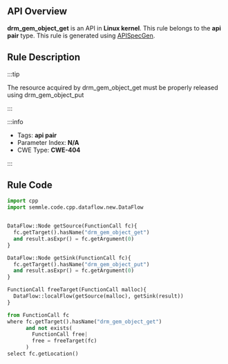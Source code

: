 ---
---


## API Overview
**drm_gem_object_get** is an API in **Linux kernel**. This rule belongs to the **api pair** type. This rule is generated using [APISpecGen](../../tools/APISpecGen).
## Rule Description

:::tip

The resource acquired by drm_gem_object_get must be properly released using drm_gem_object_put

:::

:::info

- Tags: **api pair**
- Parameter Index: **N/A**
- CWE Type: **CWE-404**

:::

## Rule Code
```python
import cpp
import semmle.code.cpp.dataflow.new.DataFlow


DataFlow::Node getSource(FunctionCall fc){
  fc.getTarget().hasName("drm_gem_object_get")
  and result.asExpr() = fc.getArgument(0)
}

DataFlow::Node getSink(FunctionCall fc){
  fc.getTarget().hasName("drm_gem_object_put")
  and result.asExpr() = fc.getArgument(0)
}

FunctionCall freeTarget(FunctionCall malloc){
  DataFlow::localFlow(getSource(malloc), getSink(result))
}

from FunctionCall fc
where fc.getTarget().hasName("drm_gem_object_get")
      and not exists(
        FunctionCall free| 
        free = freeTarget(fc)
      )
select fc.getLocation()

    
```